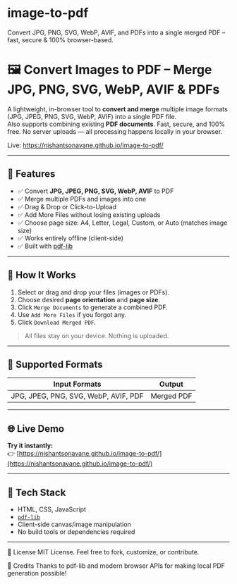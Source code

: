 # image-to-pdf
Convert JPG, PNG, SVG, WebP, AVIF, and PDFs into a single merged PDF – fast, secure &amp; 100% browser-based.

# 🖼️ Convert Images to PDF – Merge JPG, PNG, SVG, WebP, AVIF & PDFs

A lightweight, in-browser tool to **convert and merge** multiple image formats (JPG, JPEG, PNG, SVG, WebP, AVIF) into a single PDF file.  
Also supports combining existing **PDF documents**. Fast, secure, and 100% free. No server uploads — all processing happens locally in your browser.

Live: https://nishantsonavane.github.io/image-to-pdf/

---

## 🔧 Features

- ✅ Convert **JPG, JPEG, PNG, SVG, WebP, AVIF** to PDF
- ✅ Merge multiple PDFs and images into one
- ✅ Drag & Drop or Click-to-Upload
- ✅ Add More Files without losing existing uploads
- ✅ Choose page size: A4, Letter, Legal, Custom, or Auto (matches image size)
- ✅ Works entirely offline (client-side)
- ✅ Built with [pdf-lib](https://github.com/Hopding/pdf-lib)

---

## 🚀 How It Works

1. Select or drag and drop your files (images or PDFs).
2. Choose desired **page orientation** and **page size**.
3. Click `Merge Documents` to generate a combined PDF.
4. Use `Add More Files` if you forgot any.
5. Click `Download Merged PDF`.

> All files stay on your device. Nothing is uploaded.

---

## 📂 Supported Formats

| Input Formats | Output |
|---------------|--------|
| JPG, JPEG, PNG, SVG, WebP, AVIF, PDF | Merged PDF |

---

## 🌐 Live Demo

**Try it instantly:**  
👉 [https://nishantsonavane.github.io/image-to-pdf/](https://nishantsonavane.github.io/image-to-pdf/)

---

## 🧩 Tech Stack

- HTML, CSS, JavaScript
- [`pdf-lib`](https://github.com/Hopding/pdf-lib)
- Client-side canvas/image manipulation
- No build tools or dependencies required

---

📜 License
MIT License.
Feel free to fork, customize, or contribute.

🙌 Credits
Thanks to pdf-lib and modern browser APIs for making local PDF generation possible!
